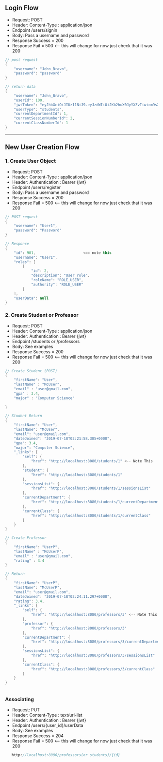 ## Login Flow

* Request: POST
* Header: Content-Type : application/json
* Endpoint /users/signin
* Body: Pass a username and password
* Response Success = 200
* Response Fail = 500 <-- this will change for now just check that it was 200
```java
// post request
{
	"username": "John_Bravo",
	"password": "password"
}

// return data
{
    "username": "John_Bravo",
    "userId": 100,
    "jwtToken": "eyJhbGciOiJIUzI1NiJ9.eyJzdWIiOiJKb2huX0JyYXZvIiwicm9sZXMiOltdLCJpYXQiOjE1NjM0MTYxMTcsImV4cCI6MTU2MzQxNjcxN30.xa_JfuMnhzvpZdNyNUV5jr2w6w9qEP8SnQxV9lf1IKk",
    "userType": "students",
    "currentDepartmentId": 1,
    "currentSessionNumberId": 2,
    "currentClassNumberId": 1
}
```





---
## New User Creation Flow
### 1. Create User Object
* Request: POST
* Header: Content-Type : application/json
* Header: Authentication : Bearer {jwt}
* Endpoint /users/register
* Body: Pass a username and password
* Response Success = 200
* Response Fail = 500 <-- this will change for now just check that it was 200
```java
// POST request
{
	"username": "User1",
	"password": "Password"
}

// Responce 
{
    "id": 901,                      <== note this
    "username": "User1",
    "roles": [
        {
            "id": 2,
            "description": "User role",
            "roleName": "ROLE_USER",
            "authority": "ROLE_USER"
        }
    ],
    "userData": null
}
```

### 2. Create Student or Professor
* Request: POST
* Header: Content-Type : application/json
* Header: Authentication : Bearer {jwt}
* Endpoint /students    or /professors
* Body: See examples
* Response Success = 200
* Response Fail = 500 <-- this will change for now just check that it was 200
```java
// Create Student (POST)
{
	"firstName": "User",
	"lastName" : "McUser",
	"email" : "user@gmail.com",
	"gpa" : 3.4,
	"major" : "Computer Science"
	
}

// Student Return
{
    "firstName": "User",
    "lastName": "McUser",
    "email": "user@gmail.com",
    "dateJoined": "2019-07-18T02:21:58.385+0000",
    "gpa": 3.4,
    "major": "Computer Science",
    "_links": {
        "self": {
            "href": "http://localhost:8080/students/1" <-- Note This
        },
        "student": {
            "href": "http://localhost:8080/students/1"
        },
        "sessionsList": {
            "href": "http://localhost:8080/students/1/sessionsList"
        },
        "currentDepartment": {
            "href": "http://localhost:8080/students/1/currentDepartment"
        },
        "currentClass": {
            "href": "http://localhost:8080/students/1/currentClass"
        }
    }
}

// Create Professor
{
	"firstName": "UserP",
	"lastName" : "McUserP",
	"email" : "user@gmail.com",
	"rating" : 3.4
}

// Return 
{
    "firstName": "UserP",
    "lastName": "McUserP",
    "email": "user@gmail.com",
    "dateJoined": "2019-07-18T02:24:11.297+0000",
    "rating": 3.4,
    "_links": {
        "self": {
            "href": "http://localhost:8080/professors/3" <-- Note This
        },
        "professor": {
            "href": "http://localhost:8080/professors/3"
        },
        "currentDepartment": {
            "href": "http://localhost:8080/professors/3/currentDepartment"
        },
        "sessionsList": {
            "href": "http://localhost:8080/professors/3/sessionsList"
        },
        "currentClass": {
            "href": "http://localhost:8080/professors/3/currentClass"
        }
    }
}



```

### Associating 
* Request: PUT
* Header: Content-Type : text/uri-list
* Header: Authentication : Bearer {jwt}
* Endpoint /users/{user_id}/userData
* Body: See examples
* Response Success = 204
* Response Fail = 500 <-- this will change for now just check that it was 200
```java
   http://localhost:8080/professors(or students)/{id}

```